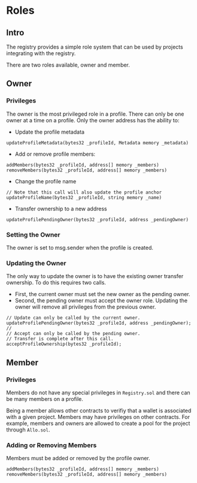 # Roles
## Intro
The registry provides a simple role system that can be used by projects integrating with the registry.

There are two roles available, owner and member.
## Owner
### Privileges
The owner is the most privileged role in a profile. There can only be one owner
at a time on a profile. 
Only the owner address has the ability to:

* Update the profile metadata
```
updateProfileMetadata(bytes32 _profileId, Metadata memory _metadata)
```
* Add or remove profile members: 
```
addMembers(bytes32 _profileId, address[] memory _members)
removeMembers(bytes32 _profileId, address[] memory _members)
```
* Change the profile name 
```
// Note that this call will also update the profile anchor
updateProfileName(bytes32 _profileId, string memory _name)
```

* Transfer ownership to a new address
```
updateProfilePendingOwner(bytes32 _profileId, address _pendingOwner)
```
### Setting the Owner
The owner is set to msg.sender when the profile is created.

### Updating the Owner
The only way to update the owner is to have the existing owner transfer 
ownership. To do this requires two calls. 
* First, the current owner must set the new owner as the pending owner.
* Second, the pending owner must accept the owner role. 
Updating the owner will remove all privileges from the previous owner. 

```
// Update can only be called by the current owner.
updateProfilePendingOwner(bytes32 _profileId, address _pendingOwner);
//
// Accept can only be called by the pending owner. 
// Transfer is complete after this call.
acceptProfileOwnership(bytes32 _profileId);

```
## Member
### Privileges
Members do not have any special privileges in `Registry.sol` and there can be 
many members on a profile.

Being a member allows other contracts to verifiy that a wallet is associated 
with a given project. Members may have privileges on other contracts. For 
example, members and owners are allowed to create a pool for the project 
through `Allo.sol`.

### Adding or Removing Members
Members must be added or removed by the profile owner. 
```
addMembers(bytes32 _profileId, address[] memory _members)
removeMembers(bytes32 _profileId, address[] memory _members)
```

